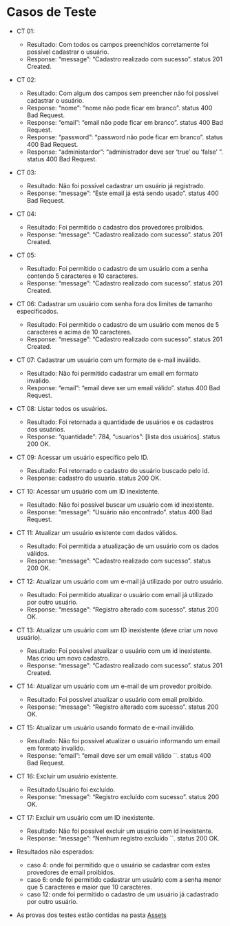 # Casos de Teste

- CT 01:

    - Resultado: Com todos os campos preenchidos corretamente foi possível cadastrar o usuário. 
    - Response: “message”: “Cadastro realizado com sucesso”. status 201 Created.

- CT 02: 

    - Resultado: Com algum dos campos sem preencher não foi possível cadastrar o usuário. 
    - Response: “nome”: “nome não pode ficar em branco”. status 400 Bad Request.
    - Response: “email”: “email não pode ficar em branco”. status 400 Bad Request.
    - Response: “password”: “password não pode ficar em branco”. status 400 Bad Request.
    - Response: “administardor”: “administrador deve ser ‘true’ ou ‘false’ ”. status 400 Bad Request.

- CT 03: 

    - Resultado: Não foi possível cadastrar um usuário já registrado.
    - Response: “message”: “Este email já está sendo usado”. status 400 Bad Request.

- CT 04: 
    - Resultado: Foi permitido o cadastro dos provedores proibidos.
    - Response: “message”: “Cadastro realizado com sucesso”. status 201 Created.

- CT 05: 
    - Resultado: Foi permitido o cadastro de um usuário com a senha contendo 5 caracteres e 10 caracteres.
    - Response: “message”: “Cadastro realizado com sucesso”. status 201 Created.

- CT 06: Cadastrar um usuário com senha fora dos limites de tamanho especificados.
    - Resultado: Foi permitido o cadastro de um usuário com menos de 5 caracteres e acima de 10 caracteres.
    - Response: “message”: “Cadastro realizado com sucesso”. status 201 Created.

- CT 07: Cadastrar um usuário com um formato de e-mail inválido.
    - Resultado: Não foi permitido cadastrar um email em formato invalido.
    - Response: “email”: “email deve ser um email válido”. status 400 Bad Request.

- CT 08: Listar todos os usuários.
    - Resultado: Foi retornada a quantidade de usuários e os cadastros dos usuários.
    - Response: “quantidade”: 784, “usuarios”: [lista dos usuários]. status 200 OK.

- CT 09: Acessar um usuário específico pelo ID.
    - Resultado: Foi retornado o cadastro do usuário buscado pelo id.
    - Response: cadastro do usuario. status 200 OK.

- CT 10: Acessar um usuário com um ID inexistente.
    - Resultado: Não foi possível buscar um usuário com id inexistente.
    - Response: “message”: “Usuário não encontrado”. status 400 Bad Request.

- CT 11: Atualizar um usuário existente com dados válidos.
    - Resultado: Foi permitida a atualização de um usuário com os dados válidos.
    - Response: “message”: “Cadastro realizado com sucesso”. status 200 OK.

- CT 12: Atualizar um usuário com um e-mail já utilizado por outro usuário.
    - Resultado: Foi permitido atualizar o usuário com email já utilizado por outro usuário.
    - Response: “message”: “Registro alterado com sucesso”. status 200 OK.

- CT 13: Atualizar um usuário com um ID inexistente (deve criar um novo usuário).
    - Resultado: Foi possível atualizar o usuário com um id inexistente. Mas criou um novo cadastro.
    - Response: “message”: “Cadastro realizado com sucesso”. status 201 Created.

- CT 14: Atualizar um usuário com um e-mail de um provedor proibido.
    - Resultado: Foi possível atualizar o usuário com email proibido.
    - Response: “message”: “Registro alterado com sucesso”. status 200 OK.

- CT 15: Atualizar um usuário usando formato de e-mail inválido.
    - Resultado: Não foi possível atualizar o usuário informando um email em formato invalido.
    - Response: “email”: “email deve ser um email válido ``. status 400 Bad Request.

- CT 16: Excluir um usuário existente.
    - Resultado:Usuário foi excluído.
    - Response: “message”: “Registro excluído com sucesso”. status 200 OK.

- CT 17: Excluir um usuário com um ID inexistente.
    - Resultado: Não foi possível excluir um usuário com id inexistente.
    - Response: “message”: “Nenhum registro excluído ``. status 200 OK.

- Resultados não esperados: 
    - caso 4: onde foi permitido que o usuário se cadastrar com estes provedores de email proibidos.
    - caso 6: onde foi permitido cadastrar um usuário com a senha menor que 5 caracteres e maior que 10 caracteres.
    - caso 12: onde foi permitido o cadastro de um usuário já cadastrado por outro usuário.

- As provas dos testes estão contidas na pasta  [Assets](Sprint02\Challenge\Assets)